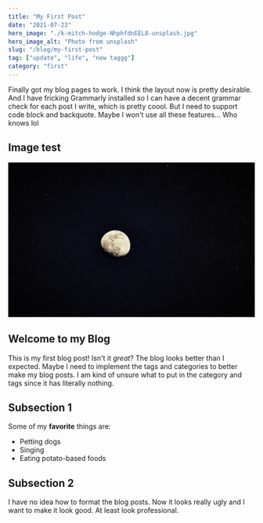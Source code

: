 ```yaml
---
title: "My First Post"
date: "2021-07-23"
hero_image: "./k-mitch-hodge-NhphfdnEEL8-unsplash.jpg"
hero_image_alt: "Photo from unsplash"
slug: "/blog/my-first-post"
tag: ["update", "life", "new taggg"]
category: "first"
---
```


Finally got my blog pages to work. I think the layout now is pretty desirable. And I have fricking Grammarly installed so I can have a decent grammar check for each post I write, which is pretty coool. But I need to support code block and backquote. Maybe I won't use all these features... Who knows lol

## Image test

![smart screen of death](./k-mitch-hodge-NhphfdnEEL8-unsplash.jpg)

## Welcome to my Blog

This is my first blog post! Isn't it _great_? The blog looks better than I expected. Maybe I need to implement the tags and categories to better make my blog posts. I am kind of unsure what to put in the category and tags since it has literally nothing.

## Subsection 1

Some of my **favorite** things are:

- Petting dogs
- Singing
- Eating potato-based foods

## Subsection 2

I have no idea how to format the blog posts. Now it looks really ugly and I want to make it look good. At least look professional.
